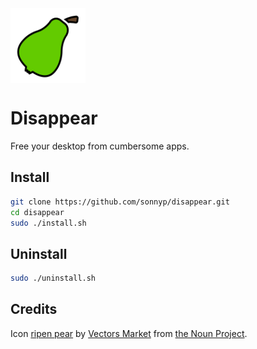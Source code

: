 <img style="vertical-align: middle;" src="./re.sonny.Disappear.svg" width="120" height="120">

# Disappear

Free your desktop from cumbersome apps.

## Install

```sh
git clone https://github.com/sonnyp/disappear.git
cd disappear
sudo ./install.sh
```

## Uninstall

```sh
sudo ./uninstall.sh
```


<!-- ## Development

```sh
git clone https://github.com/sonnyp/disappear.git
cd disappear
flatpak-builder --user --install-deps-from=flathub --force-clean --install build flatpak.json
``` -->

## Credits

Icon [ripen pear](https://thenounproject.com/icon/1882627/) by [Vectors Market](https://thenounproject.com/vectorsmarket/) from [the Noun Project](https://thenounproject.com/). 